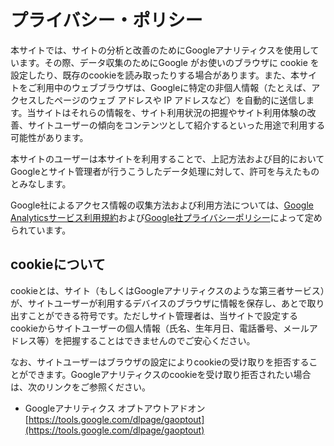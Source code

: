 # プライバシー・ポリシー

本サイトでは、サイトの分析と改善のためにGoogleアナリティクスを使用しています。その際、データ収集のためにGoogle がお使いのブラウザに cookie を設定したり、既存のcookieを読み取ったりする場合があります。また、本サイトをご利用中のウェブブラウザは、Googleに特定の非個人情報（たとえば、アクセスしたページのウェブ アドレスや IP アドレスなど）を自動的に送信します。当サイトはそれらの情報を、サイト利用状況の把握やサイト利用体験の改善、サイトユーザーの傾向をコンテンツとして紹介するといった用途で利用する可能性があります。  

本サイトのユーザーは本サイトを利用することで、上記方法および目的においてGoogleとサイト管理者が行うこうしたデータ処理に対して、許可を与えたものとみなします。  

Google社によるアクセス情報の収集方法および利用方法については、[Google Analyticsサービス利用規約](http://www.google.com/analytics/terms/jp.html)および[Google社プライバシーポリシー](http://www.google.co.jp/intl/ja/policies/privacy/)によって定められています。  

## cookieについて
cookieとは、サイト（もしくはGoogleアナリティクスのような第三者サービス）が、サイトユーザーが利用するデバイスのブラウザに情報を保存し、あとで取り出すことができる符号です。ただしサイト管理者は、当サイトで設定するcookieからサイトユーザーの個人情報（氏名、生年月日、電話番号、メールアドレス等）を把握することはできませんのでご安心ください。  

なお、サイトユーザーはブラウザの設定によりcookieの受け取りを拒否することができます。Googleアナリティクスのcookieを受け取り拒否されたい場合は、次のリンクをご参照ください。  

* Googleアナリティクス オプトアウトアドオン  
[https://tools.google.com/dlpage/gaoptout](https://tools.google.com/dlpage/gaoptout)